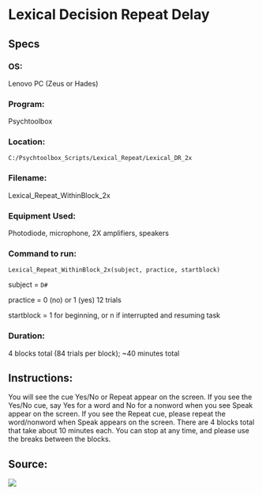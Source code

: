 # Lexical Decision Repeat Delay


## Specs


### OS: 
Lenovo PC (Zeus or Hades)


### Program: 
Psychtoolbox


### Location: 
`C:/Psychtoolbox_Scripts/Lexical_Repeat/Lexical_DR_2x`


### Filename: 
Lexical_Repeat_WithinBlock_2x


### Equipment Used: 
Photodiode, microphone, 2X amplifiers, speakers


### Command to run: 
`Lexical_Repeat_WithinBlock_2x(subject, practice, startblock)`

subject = `D#`

practice = 0 (no) or 1 (yes) 12 trials

startblock = 1 for beginning, or n if interrupted and resuming task

### Duration: 
4 blocks total (84 trials per block); ~40 minutes total


## Instructions:

You will see the cue Yes/No or Repeat appear on the screen. If you see the Yes/No cue, say Yes for a word and No for a nonword when you see Speak appear on the screen. If you see the Repeat cue, please repeat the word/nonword when Speak appears on the screen. There are 4 blocks total that take about 10 minutes each. You can stop at any time, and please use the breaks between the blocks. 


## Source:

<img src="https://coganlab-eeg.pbworks.com/w/page/137067198/Lexical%20Decision%20Repeat%20Delay?format=png&amp;revid=328713888"/>
